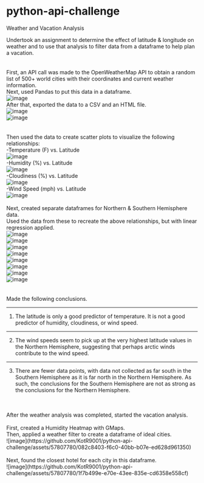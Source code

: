 # python-api-challenge
Weather and Vacation Analysis


Undertook an assignment to determine the effect of latitude & longitude on weather and to use that analysis to filter data from a
dataframe to help plan a vacation.<br />
<br />
<br />
First, an API call was made to the OpenWeatherMap API to obtain a random list of 500+ world cities with their coordinates and current
weather information.<br />
Next, used Pandas to put this data in a dataframe.<br />
![image](https://github.com/KotR9001/python-api-challenge/assets/57807780/5c38669e-32c4-480c-928d-52697b2ec99d)<br />
After that, exported the data to a CSV and an HTML file.<br />
![image](https://github.com/KotR9001/python-api-challenge/assets/57807780/ef32b135-08b4-4f99-ab31-7f8bc51dfc69)<br />
![image](https://github.com/KotR9001/python-api-challenge/assets/57807780/3f2395bc-3281-4193-88d7-cc62fc43d454)<br />
<br />
<br />
Then used the data to create scatter plots to visualize the following relationships:<br />
-Temperature (F) vs. Latitude<br />
![image](https://github.com/KotR9001/python-api-challenge/assets/57807780/c463845d-17bf-41af-b1ca-a75293f268fa)<br />
-Humidity (%) vs. Latitude<br />
![image](https://github.com/KotR9001/python-api-challenge/assets/57807780/5a0c295d-0e76-4cb1-98db-e44c23a60110)<br />
-Cloudiness (%) vs. Latitude<br />
![image](https://github.com/KotR9001/python-api-challenge/assets/57807780/c6a8c3e2-9b13-4fd5-b486-3d3b8cdcd215)<br />
-Wind Speed (mph) vs. Latitude<br />
![image](https://github.com/KotR9001/python-api-challenge/assets/57807780/94196f53-8add-49b6-b9da-c7429fc08992)<br />
<br />
Next, created separate dataframes for Northern & Southern Hemisphere data.<br />
Used the data from these to recreate the above relationships, but with linear regression applied.<br />
![image](https://github.com/KotR9001/python-api-challenge/assets/57807780/40aa7b0e-817d-4d95-bcf1-dd83bf51502a)<br />
![image](https://github.com/KotR9001/python-api-challenge/assets/57807780/9bd87941-4199-4eba-9436-f4684a75e47a)<br />
![image](https://github.com/KotR9001/python-api-challenge/assets/57807780/e040a020-0d28-42df-a537-16c024ffa28f)<br />
![image](https://github.com/KotR9001/python-api-challenge/assets/57807780/ae0c941a-e015-4c10-ab10-1e05ece11c4e)<br />
![image](https://github.com/KotR9001/python-api-challenge/assets/57807780/6977c337-2247-443c-a26b-f23c754a2fa6)<br />
![image](https://github.com/KotR9001/python-api-challenge/assets/57807780/a0541f94-a30a-4b51-acc3-8b8ba63c6a96)<br />
![image](https://github.com/KotR9001/python-api-challenge/assets/57807780/75094532-e04a-496c-9493-539a06f27a56)<br />
![image](https://github.com/KotR9001/python-api-challenge/assets/57807780/8d9ba097-0b42-4575-aaf0-d8c411028a2a)<br />
<br />
<br />
Made the following conclusions.<br />

-------------------------------------------------------------------------------------------------------------------
1. The latitude is only a good predictor of temperature. It is not a good predictor of humidity, cloudiness, or wind speed.
-------------------------------------------------------------------------------------------------------------------
2. The wind speeds seem to pick up at the very highest latitude values in the Northern Hemisphere, suggesting that perhaps arctic winds contribute to the wind speed.
-------------------------------------------------------------------------------------------------------------------
3. There are fewer data points, with data not collected as far south in the Southern Hemisphere as it is far north in the Northern Hemisphere. As such, the conclusions for the Southern Hemisphere are not as strong as the conclusions for the Northern Hemisphere.
<br />
<br />
After the weather analysis was completed, started the vacation analysis.<br />
<br />
First, created a Humidity Heatmap with GMaps.<br />
Then, applied a weather filter to create a dataframe of ideal cities.<br />
![image](https://github.com/KotR9001/python-api-challenge/assets/57807780/082c8403-f6c0-40bb-b07e-ed628d961350)
<br />
<br />
Next, found the closest hotel for each city in this dataframe.<br />
![image](https://github.com/KotR9001/python-api-challenge/assets/57807780/1f7b499e-e70e-43ee-835e-cd6358e558cf)
<br />
<br />
